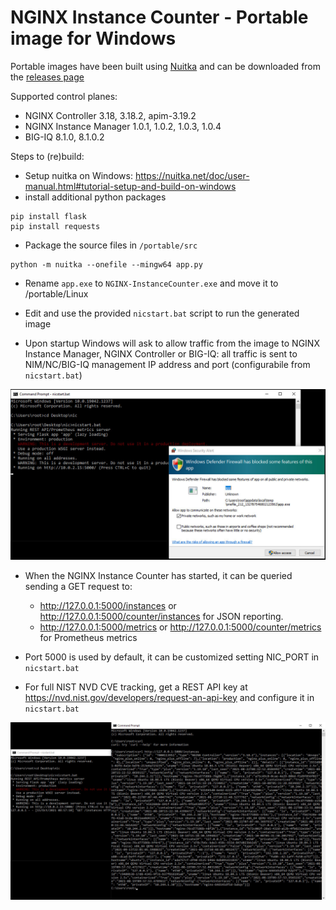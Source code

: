 # NGINX Instance Counter - Portable image for Windows

Portable images have been built using [Nuitka](https://nuitka.net/) and can be downloaded from the [releases page](https://github.com/fabriziofiorucci/NGINX-InstanceCounter/releases)

Supported control planes:

 -  NGINX Controller 3.18, 3.18.2, apim-3.19.2
 -  NGINX Instance Manager 1.0.1, 1.0.2, 1.0.3, 1.0.4
 -  BIG-IQ 8.1.0, 8.1.0.2

Steps to (re)build:

- Setup nuitka on Windows: https://nuitka.net/doc/user-manual.html#tutorial-setup-and-build-on-windows
- install additional python packages

```
pip install flask
pip install requests
```

- Package the source files in `/portable/src`

```
python -m nuitka --onefile --mingw64 app.py
```

- Rename `app.exe` to `NGINX-InstanceCounter.exe` and move it to /portable/Linux

- Edit and use the provided `nicstart.bat` script to run the generated image

- Upon startup Windows will ask to allow traffic from the image to NGINX Instance Manager, NGINX Controller or BIG-IQ: all traffic is sent to NIM/NC/BIG-IQ management IP address and port (configurabile from `nicstart.bat`)

<img src="/portable/Windows/images/portable-windows.1.jpg"/>

- When the NGINX Instance Counter has started, it can be queried sending a GET request to:
  - http://127.0.0.1:5000/instances or http://127.0.0.1:5000/counter/instances for JSON reporting.
  - http://127.0.0.1:5000/metrics or http://127.0.0.1:5000/counter/metrics for Prometheus metrics 

- Port 5000 is used by default, it can be customized setting NIC_PORT in `nicstart.bat`
- For full NIST NVD CVE tracking, get a REST API key at https://nvd.nist.gov/developers/request-an-api-key and configure it in `nicstart.bat`

<img src="/portable/Windows/images/portable-windows.2.jpg"/>
